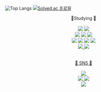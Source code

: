 ![Top Langs](https://github-readme-stats.vercel.app/api/top-langs/?username=hjwnu&layout=compact&theme=chartreuse-dark)
[![Solved.ac 프로필](http://mazassumnida.wtf/api/v2/generate_badge?boj=rumaroo&)](https://solved.ac/rumaroo)

<div align="center">
  🚩Studying 🚩<br><br>
	<img src="https://img.shields.io/badge/JAVA-007396?style=for-the-badge&logo=java&logoColor=white">
  <img src="https://img.shields.io/badge/gradle-02303A?style=for-the-badge&logo=gradle&logoColor=white"><br>
  <img src="https://img.shields.io/badge/spring-6DB33F?style=for-the-badge&logo=spring&logoColor=white">
  <img src="https://img.shields.io/badge/spring boot-6DB33F?style=for-the-badge&logo=spring boot&logoColor=white">
  <img src="https://img.shields.io/badge/spring security-6DB33F?style=for-the-badge&logo=spring security&logoColor=white"><br>
  <img src="https://img.shields.io/badge/Kubernetes-326CE5?style=for-the-badge&logo=Kubernetes&logoColor=white">
  <img src="https://img.shields.io/badge/Docker-2496ED?style=for-the-badge&logo=Docker&logoColor=white">
  <img src="https://img.shields.io/badge/aws-232f3e?style=for-the-badge&logo=amazon aws&logoColor=white">
  <img src="https://img.shields.io/badge/nginx-009639?style=for-the-badge&logo=nginx&logoColor=white"><br>
  <a href="https://github.com/hjwnu"><img src="https://img.shields.io/badge/github-181717?style=for-the-badge&logo=GitHub&logoColor=white">
  <img src="https://img.shields.io/badge/github actions-2088ff?style=for-the-badge&logo=github actions&logoColor=white">
  
</div><br><br>
<div align="center">
 🕌 SNS 🕌<BR><br>
<a href="https://nutech.tistory.com"><img src="https://img.shields.io/badge/Blog-000000?style=flat&logo=Tistory&logoColor=white" /><br>
<a href="https://1algostudy.notion.site/b038c86024904c508524bfa214c01ba0?pvs=4"><img src="https://img.shields.io/badge/Notion`Algorithm-000000?style=flat&logo=notion&logoColor=white" />
<a href="https://nuniblog.notion.site/nuniblog/cedb0946984a4fe98849d823cce4f389?v=f014b8805c8b47768b8f05dbbb80c21b"><img src="https://img.shields.io/badge/Notion`Personal-afafaf?style=flat&logo=notion&logoColor=white" /><br>
<img src="https://img.shields.io/badge/tlstjr01@gmail.com-ea4335?style=flat&logo=gmail&logoColor=white" />
</div>
